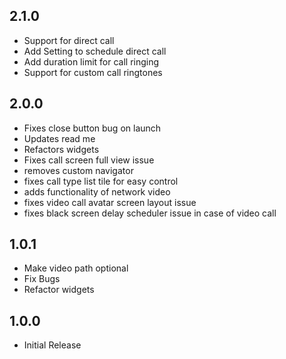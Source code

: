 ## 2.1.0
* Support for direct call
* Add Setting to schedule direct call
* Add duration limit for call ringing 
* Support for custom call ringtones

## 2.0.0
* Fixes close button bug on launch
* Updates read me
* Refactors widgets
* Fixes call screen full view issue
* removes custom navigator
* fixes call type list tile for easy control
* adds functionality of network video
* fixes video call avatar screen layout issue
* fixes black screen delay scheduler issue in case of video call

## 1.0.1
* Make video path optional
* Fix Bugs
* Refactor widgets

## 1.0.0
* Initial Release

